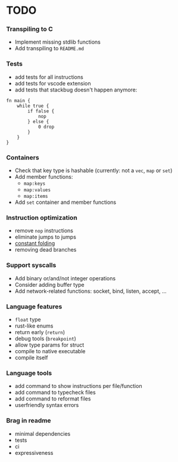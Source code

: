 # TODO

### Transpiling to C
- Implement missing stdlib functions
- Add transpiling to `README.md`


### Tests
- add tests for all instructions
- add tests for vscode extension
- add tests that stackbug doesn't happen anymore:
```
fn main {
    while true {
        if false {
            nop
        } else {
            0 drop
        }
    }
}
```

### Containers
- Check that key type is hashable (currently: not a `vec`, `map` or `set`)
- Add member functions:
    - `map:keys`
    - `map:values`
    - `map:items`
- Add `set` container and member functions

### Instruction optimization
- remove `nop` instructions
- eliminate jumps to jumps
- [constant folding](https://en.wikipedia.org/wiki/Constant_folding)
- removing dead branches

### Support syscalls
- Add binary or/and/not integer operations
- Consider adding buffer type
- Add network-related functions: socket, bind, listen, accept, ...

### Language features
- `float` type
- rust-like enums
- return early (`return`)
- debug tools (`breakpoint`)
- allow type params for struct
- compile to native executable
- compile itself

### Language tools
- add command to show instructions per file/function
- add command to typecheck files
- add command to reformat files
- userfriendly syntax errors

### Brag in readme
- minimal dependencies
- tests
- ci
- expressiveness
